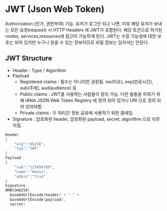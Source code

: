 # JWT (Json Web Token)

Authorization (인가, 권한부여) 기능. 유저가 로그인 되고 나면, 이후 해당 유저가 보내는 모든 요청(request) 시 HTTP Headers 에 JWT가 포함된다. 해당 토큰으로 허가된 routes, services,resources에 접근이 가능하게 된다. JWT는 수정 가능성에 대한 보호는 되어 있지만 누구나 읽을 수 있는 정보이므로 비밀 정보는 담아서는 안된다.

## JWT Structure
- Header : Type / Algorithm
- Payload
    - Registered claims : 필수는 아니지만 권장됨. iss(이슈), exp(만료시간), sub(주제), aud(audience) 등
    - Public claims : JWT를 사용하는 사람들이 정의 가능. 다만 충돌을 피하기 위해 IANA JSON Web Token Registry 에 정의 되어 있거나 URI 으로 정의 되어 있어야함.
    - Private claims : 두 파티간 정보 공유에 사용하기 위한 클레임.
- Signature : 암호화된 header, 암호화된 payload, secret, algorithm 으로 이루어짐.


```C
Header
{
    "alg":"HS256",
    "typ":"JWT"
}
Payload
{
    "sub":"123456789",
    "name":"Heesu",
    "admin":"true"
}
Signature
HMACSHA256(
  base64UrlEncode(header) + "." +
  base64UrlEncode(payload),
  secret)
```
